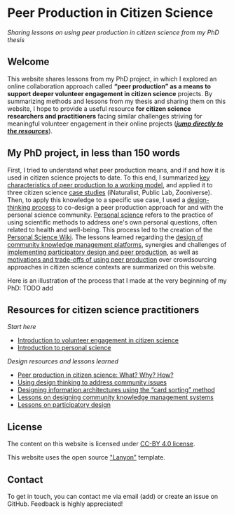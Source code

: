 # Peer Production in Citizen Science
_Sharing lessons on using peer production in citizen science from my PhD thesis_

## Welcome
This website shares lessons from my PhD project, in which I explored an online collaboration approach called **“peer production” as a means to support deeper volunteer engagement in citizen science** projects.
By summarizing methods and lessons from my thesis and sharing them on this website, I hope to provide a useful resource **for citizen science researchers and practitioners** facing similar challenges striving for meaningful volunteer engagement in their online projects ([_**jump directly to the resources**_](#resources-for-citizen-science-practitioners)). 

## My PhD project, in less than 150 words
First, I tried to understand what peer production means, and if and how it is used in citizen science projects to date. To this end, I summarized [key characteristics of peer production to a working model](#), and applied it to three citizen science [case studies](#) (iNaturalist, Public Lab, Zooniverse).
Then, to apply this knowledge to a specific use case, I used a [design-thinking process](#) to co-design a peer production approach for and with the personal science community. [Personal science](#) refers to the practice of using scientific methods to address one's own personal questions, often related to health and well-being.
This process led to the creation of the [Personal Science Wiki](https://wiki.openhumans.org). The lessons learned regarding the [design of community knowledge management platforms](#), synergies and challenges of [implementing participatory design and peer production](#), as well as [motivations and trade-offs of using peer production](#) over crowdsourcing approaches in citizen science contexts are summarized on this website.

Here is an illustration of the process that I made at the very beginning of my PhD: TODO add

## Resources for citizen science practitioners
_Start here_
* [Introduction to volunteer engagement in citizen science](#)
* [Introduction to personal science](#)
  
_Design resources and lessons learned_
* [Peer production in citizen science: What? Why? How?](#)
* [Using design thinking to address community issues](#)
* [Designing information architectures using the “card sorting” method](#)
* [Lessons on designing community knowledge management systems](#)
* [Lessons on participatory design](#)

## License
The content on this website is licensed under [CC-BY 4.0 license](LICENSE.md). 

This website uses the open source ["Lanyon"](https://github.com/poole/lanyon) template.

## Contact
To get in touch, you can contact me via email (add) or create an issue on GitHub. Feedback is highly appreciated! 


